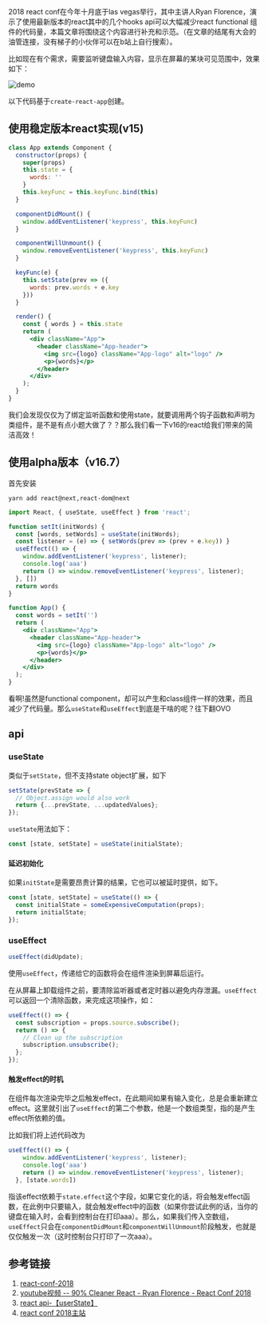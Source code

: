 2018 react conf在今年十月底于las vegas举行，其中主讲人Ryan Florence，演示了使用最新版本的react其中的几个hooks api可以大幅减少react functional 组件的代码量，本篇文章将围绕这个内容进行补充和示范。（在文章的结尾有大会的油管连接，没有梯子的小伙伴可以在b站上自行搜索）。

比如现在有个需求，需要监听键盘输入内容，显示在屏幕的某块可见范围中，效果如下：

![demo](https://s1.ax1x.com/2018/10/31/iRRRO0.gif)

以下代码基于`create-react-app`创建。
## 使用稳定版本react实现(v15)
```jsx
class App extends Component {
  constructor(props) {
    super(props)
    this.state = {
      words: ''
    }
    this.keyFunc = this.keyFunc.bind(this)
  }

  componentDidMount() {
    window.addEventListener('keypress', this.keyFunc)
  }

  componentWillUnmount() {
    window.removeEventListener('keypress', this.keyFunc)
  }

  keyFunc(e) {
    this.setState(prev => ({
      words: prev.words + e.key
    }))
  }

  render() {
    const { words } = this.state
    return (
      <div className="App">
        <header className="App-header">
          <img src={logo} className="App-logo" alt="logo" />
          <p>{words}</p>
        </header>
      </div>
    );
  }
}
```
我们会发现仅仅为了绑定监听函数和使用state，就要调用两个钩子函数和声明为类组件，是不是有点小题大做了？？那么我们看一下v16的react给我们带来的简洁高效！
## 使用alpha版本（v16.7）
首先安装
```
yarn add react@next,react-dom@next
```

```jsx
import React, { useState, useEffect } from 'react';

function setIt(initWords) {
  const [words, setWords] = useState(initWords);
  const listener = (e) => { setWords(prev => (prev + e.key)) }
  useEffect(() => {
    window.addEventListener('keypress', listener);
    console.log('aaa')
    return () => window.removeEventListener('keypress', listener);
  }, [])
  return words
}

function App() {
  const words = setIt('')
  return (
    <div className="App">
      <header className="App-header">
        <img src={logo} className="App-logo" alt="logo" />
        <p>{words}</p>
      </header>
    </div>
  );
}
```
看啊!虽然是functional component，却可以产生和class组件一样的效果，而且减少了代码量。那么`useState`和`useEffect`到底是干啥的呢？往下翻OVO
## api
### useState
类似于`setState`，但不支持state object扩展，如下
```js
setState(prevState => {
  // Object.assign would also work
  return {...prevState, ...updatedValues};
});
```
`useState`用法如下：
```js
const [state, setState] = useState(initialState);
```
#### 延迟初始化
如果`initState`是需要昂贵计算的结果，它也可以被延时提供，如下。
```js
const [state, setState] = useState(() => {
  const initialState = someExpensiveComputation(props);
  return initialState;
});
```
### useEffect
```js
useEffect(didUpdate);
```
使用`useEffect`，传递给它的函数将会在组件渲染到屏幕后运行。

在从屏幕上卸载组件之前，要清除监听器或者定时器以避免内存泄漏。`useEffect`可以返回一个清除函数，来完成这项操作，如：
```js
useEffect(() => {
  const subscription = props.source.subscribe();
  return () => {
    // Clean up the subscription
    subscription.unsubscribe();
  };
});
```
#### 触发effect的时机
在组件每次渲染完毕之后触发effect，在此期间如果有输入变化，总是会重新建立effect。这里就引出了`useEffect`的第二个参数，他是一个数组类型，指的是产生effect所依赖的值。

比如我们将上述代码改为
```js
useEffect(() => {
    window.addEventListener('keypress', listener);
    console.log('aaa')
    return () => window.removeEventListener('keypress', listener);
  }, [state.words])
```
指该effect依赖于`state.effect`这个字段，如果它变化的话，将会触发effect函数，在此例中只要输入，就会触发effect中的函数（如果你尝试此例的话，当你的键盘在输入时，会看到控制台在打印aaa）。那么，如果我们传入空数组，`useEffect`只会在`componentDidMount`和`componentWillUnmount`阶段触发，也就是仅仅触发一次（这时控制台只打印了一次aaa）。

## 参考链接
1. [react-conf-2018](https://github.com/ryanflorence/react-conf-2018)
2. [youtube视频 -- 90% Cleaner React - Ryan Florence - React Conf 2018](https://www.youtube.com/watch?v=wXLf18DsV-I)
3. [react api-【userState】](https://reactjs.org/docs/hooks-reference.html#usestate)
4. [react conf 2018主站](https://conf.reactjs.org/)

